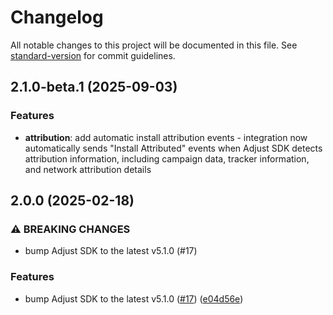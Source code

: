 # Changelog

All notable changes to this project will be documented in this file. See [standard-version](https://github.com/conventional-changelog/standard-version) for commit guidelines.

## 2.1.0-beta.1 (2025-09-03)

### Features

* **attribution**: add automatic install attribution events - integration now automatically sends "Install Attributed" events when Adjust SDK detects attribution information, including campaign data, tracker information, and network attribution details

## 2.0.0 (2025-02-18)


### ⚠ BREAKING CHANGES

* bump Adjust SDK to the latest v5.1.0 (#17)

### Features

* bump Adjust SDK to the latest v5.1.0 ([#17](https://github.com/rudderlabs/rudder-integration-adjust-android/issues/17)) ([e04d56e](https://github.com/rudderlabs/rudder-integration-adjust-android/commit/e04d56e462c28a6cff01b6998f4107c1933d4b68))
